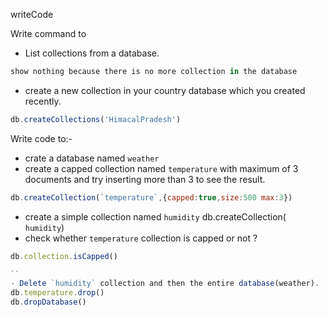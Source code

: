 writeCode

Write command to

- List collections from a database.
```js
show nothing because there is no more collection in the database
```
- create a new collection in your country database which you created recently.
```js
db.createCollections('HimacalPradesh')
```
Write code to:-

- crate a database named `weather`
- create a capped collection named `temperature` with maximum of 3 documents and try inserting more than 3 to see the result.
```js
db.createCollection(`temperature`,{capped:true,size:500 max:3})

```
- create a simple collection named `humidity`
db.createCollection( `humidity`)
- check whether `temperature` collection is capped or not ?
```js
db.collection.isCapped()

``
- Delete `humidity` collection and then the entire database(weather).
db.temperature.drop()
db.dropDatabase()
```

